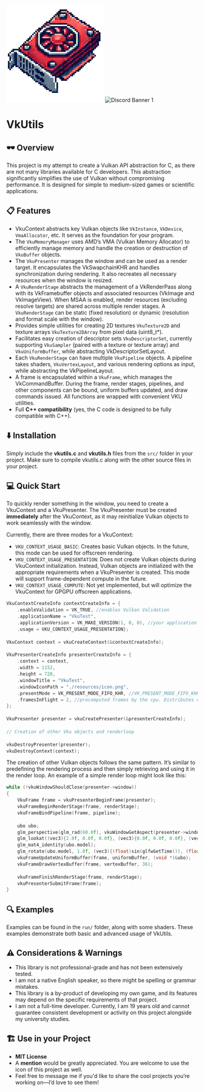 ![Logo](run/resources/icon_medium.png)
![Discord Banner 1](https://discord.com/api/guilds/1322913633319256075/widget.png?style=banner1)
# VkUtils
## 🕶️ Overview
This project is my attempt to create a Vulkan API abstraction for C, as there are not many libraries available for C developers. This abstraction significantly simplifies the use of Vulkan without compromising performance. It is designed for simple to medium-sized games or scientific applications.

## 📋 Features
- VkuContext abstracts key Vulkan objects like `VkInstance`, `VkDevice`, `VmaAllocator`, etc. It serves as the foundation for your program.
- The `VkuMemoryManager` uses AMD’s VMA (Vulkan Memory Allocator) to efficiently manage memory and handle the creation or destruction of `VkuBuffer` objects.
- The `VkuPresenter` manages the window and can be used as a render target. It encapsulates the VkSwapchainKHR and handles synchronization during rendering. It also recreates all necessary resources when the window is resized.
- A `VkuRenderStage` abstracts the management of a VkRenderPass along with its VkFramebuffer objects and associated resources (VkImage and VkImageView). When MSAA is enabled, render resources (excluding resolve targets) are shared across multiple render stages. A `VkuRenderStage` can be static (fixed resolution) or dynamic (resolution and format scale with the window).
- Provides simple utilities for creating 2D textures `VkuTexture2D` and texture arrays `VkuTexture2DArray` from pixel data (uint8_t*).
- Facilitates easy creation of descriptor sets `VkuDescriptorSet`, currently supporting `VkuSampler` (paired with a texture or texture array) and `VkuUniformBuffer`, while abstracting VkDescriptorSetLayout.
- Each `VkuRenderStage` can have multiple `VkuPipeline` objects. A pipeline takes shaders, `VkuVertexLayout`, and various rendering options as input, while abstracting the VkPipelineLayout.
- A frame is encapsulated within a `VkuFrame`, which manages the VkCommandBuffer. During the frame, render stages, pipelines, and other components can be bound, uniform buffers updated, and draw commands issued. All functions are wrapped with convenient VKU utilities.
- Full **C++ compatibility** (yes, the C code is designed to be fully compatible with C++).

## ⬇️ Installation
Simply include the **vkutils.c** and **vkutils.h** files from the `src/` folder in your project. Make sure to compile vkutils.c along with the other source files in your project.

## 💻 Quick Start
To quickly render something in the window, you need to create a VkuContext and a VkuPresenter. The VkuPresenter must be created **immediately** after the VkuContext, as it may reinitialize Vulkan objects to work seamlessly with the window.

Currently, there are three modes for a VkuContext:
- `VKU_CONTEXT_USAGE_BASIC`: Creates basic Vulkan objects. In the future, this mode can be used for offscreen rendering.
- `VKU_CONTEXT_USAGE_PRESENTATION`: Does not create Vulkan objects during VkuContext initialization. Instead, Vulkan objects are initialized with the appropriate requirements when a VkuPresenter is created. This mode will support frame-dependent compute in the future.
- `VKU_CONTEXT_USAGE_COMPUTE`: Not yet implemented, but will optimize the VkuContext for GPGPU offscreen applications.
```c
VkuContextCreateInfo contextCreateInfo = {
    .enableValidation = VK_TRUE, //enables Vulkan Validation
    .applicationName = "VkuTest",
    .applicationVersion = VK_MAKE_VERSION(1, 0, 0), //your application version
    .usage = VKU_CONTEXT_USAGE_PRESENTATION};

VkuContext context = vkuCreateContext(&contextCreateInfo);

VkuPresenterCreateInfo presenterCreateInfo = {
    .context = context,
    .width = 1152,
    .height = 720,
    .windowTitle = "VkuTest",
    .windowIconPath = "./resources/icon.png",
    .presentMode = VK_PRESENT_MODE_FIFO_KHR, //VK_PRESENT_MODE_FIFO_KHR is like vsync else VK_PRESENT_MODE_FIFO_KHR is recommended (as fast a possible)
    .framesInFlight = 2, //procomputed frames by the cpu. Distributes cpu load evenly at the cost of latency
};

VkuPresenter presenter = vkuCreatePresenter(&presenterCreateInfo);

// Creation of other Vku objects and renderloop

vkuDestroyPresenter(presenter);
vkuDestroyContext(context);
```
The creation of other Vulkan objects follows the same pattern. It’s similar to predefining the rendering process and then simply retrieving and using it in the render loop.
An example of a simple render loop might look like this:
```c
while (!vkuWindowShouldClose(presenter->window))
{
    VkuFrame frame = vkuPresenterBeginFrame(presenter);
    vkuFrameBeginRenderStage(frame, renderStage);
    vkuFrameBindPipeline(frame, pipeline);

    ubo ubo;
    glm_perspective(glm_rad(60.0f), vkuWindowGetAspect(presenter->window), 0.1f, 10.0f, ubo.projection);
    glm_lookat((vec3){2.0f, 0.0f, 0.0f}, (vec3){0.0f, 0.0f, 0.0f}, (vec3){0.001, 1.0f, 0.0f}, ubo.view);
    glm_mat4_identity(ubo.model);
    glm_rotate(ubo.model, 1.0f, (vec3){(float)sin(glfwGetTime()), (float)cos(glfwGetTime()), (float)sin(glfwGetTime())});
    vkuFrameUpdateUniformBuffer(frame, uniformBuffer, (void *)&ubo);
    vkuFrameDrawVertexBuffer(frame, vertexBuffer, 36);

    vkuFrameFinishRenderStage(frame, renderStage);
    vkuPresenterSubmitFrame(frame);
}
```

## 🔍 Examples
Examples can be found in the `run/` folder, along with some shaders. These examples demonstrate both basic and advanced usage of VkUtils.

## ⚠️ Considerations & Warnings
- This library is not professional-grade and has not been extensively tested.
- I am not a native English speaker, so there might be spelling or grammar mistakes.
- This library is a by-product of developing my own game, and its features may depend on the specific requirements of that project.
- I am not a full-time developer. Currently, I am 19 years old and cannot guarantee consistent development or activity on this project alongside my university studies.

## 🏗️ Use in your Project
- **MIT License**
- A **mention** would be greatly appreciated. You are welcome to use the icon of this project as well.
- Feel free to message me if you'd like to share the cool projects you’re working on—I’d love to see them!